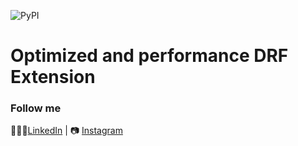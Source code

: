 ![PyPI](https://img.shields.io/pypi/v/drfx)

# Optimized and performance DRF Extension

### Follow me

👨🏻‍💻[LinkedIn](https://www.linkedin.com/in/dvbashak/) | 📷 [Instagram](https://instagram.com/d.v.bashak)
